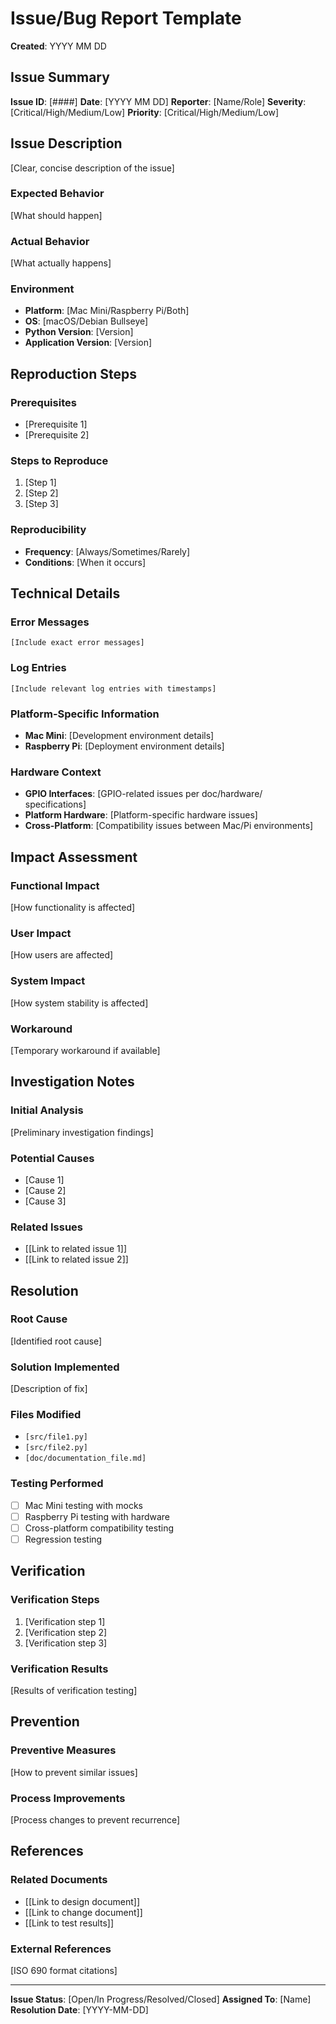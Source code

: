 # Issue/Bug Report Template

**Created**: YYYY MM DD

## Issue Summary

**Issue ID**: [####]
**Date**: [YYYY MM DD]
**Reporter**: [Name/Role]
**Severity**: [Critical/High/Medium/Low]
**Priority**: [Critical/High/Medium/Low]

## Issue Description

[Clear, concise description of the issue]

### Expected Behavior
[What should happen]

### Actual Behavior
[What actually happens]

### Environment
- **Platform**: [Mac Mini/Raspberry Pi/Both]
- **OS**: [macOS/Debian Bullseye]
- **Python Version**: [Version]
- **Application Version**: [Version]

## Reproduction Steps

### Prerequisites
- [Prerequisite 1]
- [Prerequisite 2]

### Steps to Reproduce
1. [Step 1]
2. [Step 2]
3. [Step 3]

### Reproducibility
- **Frequency**: [Always/Sometimes/Rarely]
- **Conditions**: [When it occurs]

## Technical Details

### Error Messages
```
[Include exact error messages]
```

### Log Entries
```
[Include relevant log entries with timestamps]
```

### Platform-Specific Information
- **Mac Mini**: [Development environment details]
- **Raspberry Pi**: [Deployment environment details]

### Hardware Context
- **GPIO Interfaces**: [GPIO-related issues per doc/hardware/ specifications]
- **Platform Hardware**: [Platform-specific hardware issues]
- **Cross-Platform**: [Compatibility issues between Mac/Pi environments]

## Impact Assessment

### Functional Impact
[How functionality is affected]

### User Impact
[How users are affected]

### System Impact
[How system stability is affected]

### Workaround
[Temporary workaround if available]

## Investigation Notes

### Initial Analysis
[Preliminary investigation findings]

### Potential Causes
- [Cause 1]
- [Cause 2]
- [Cause 3]

### Related Issues
- [[Link to related issue 1]]
- [[Link to related issue 2]]

## Resolution

### Root Cause
[Identified root cause]

### Solution Implemented
[Description of fix]

### Files Modified
- `[src/file1.py]`
- `[src/file2.py]`
- `[doc/documentation_file.md]`

### Testing Performed
- [ ] Mac Mini testing with mocks
- [ ] Raspberry Pi testing with hardware
- [ ] Cross-platform compatibility testing
- [ ] Regression testing

## Verification

### Verification Steps
1. [Verification step 1]
2. [Verification step 2]
3. [Verification step 3]

### Verification Results
[Results of verification testing]

## Prevention

### Preventive Measures
[How to prevent similar issues]

### Process Improvements
[Process changes to prevent recurrence]

## References

### Related Documents
- [[Link to design document]]
- [[Link to change document]]
- [[Link to test results]]

### External References
[ISO 690 format citations]

---

**Issue Status**: [Open/In Progress/Resolved/Closed]
**Assigned To**: [Name]
**Resolution Date**: [YYYY-MM-DD]
